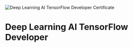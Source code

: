 ![Deep Learning AI TensorFlow Developer Certificate](https://user-images.githubusercontent.com/106895471/211161655-c29a9694-42bf-4bf7-8e49-61eb150e8d4e.png)

# Deep Learning AI TensorFlow Developer
